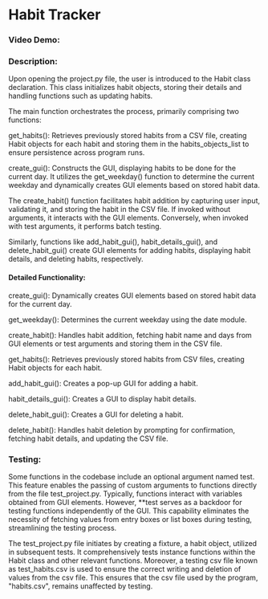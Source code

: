   # Habit Tracker
  ### Video Demo:  <URL HERE>
  ### Description:
  Upon opening the project.py file, the user is introduced to the Habit class declaration. This class initializes habit objects, storing their details and handling functions such as updating habits.

The main function orchestrates the process, primarily comprising two functions:

get_habits(): Retrieves previously stored habits from a CSV file, creating Habit objects for each habit and storing them in the habits_objects_list to ensure persistence across program runs.

create_gui(): Constructs the GUI, displaying habits to be done for the current day. It utilizes the get_weekday() function to determine the current weekday and dynamically creates GUI elements based on stored habit data.

The create_habit() function facilitates habit addition by capturing user input, validating it, and storing the habit in the CSV file. If invoked without arguments, it interacts with the GUI elements. Conversely, when invoked with test arguments, it performs batch testing.

Similarly, functions like add_habit_gui(), habit_details_gui(), and delete_habit_gui() create GUI elements for adding habits, displaying habit details, and deleting habits, respectively.

#### Detailed Functionality:

create_gui(): Dynamically creates GUI elements based on stored habit data for the current day.

get_weekday(): Determines the current weekday using the date module.

create_habit(): Handles habit addition, fetching habit name and days from GUI elements or test arguments and storing them in the CSV file.

get_habits(): Retrieves previously stored habits from CSV files, creating Habit objects for each habit.

add_habit_gui(): Creates a pop-up GUI for adding a habit.

habit_details_gui(): Creates a GUI to display habit details.

delete_habit_gui(): Creates a GUI for deleting a habit.

delete_habit(): Handles habit deletion by prompting for confirmation, fetching habit details, and updating the CSV file.

### Testing:

Some functions in the codebase include an optional argument named test. This feature enables the passing of custom arguments to functions directly from the file test_project.py. Typically, functions interact with variables obtained from GUI elements. However, **test serves as a backdoor for testing functions independently of the GUI. This capability eliminates the necessity of fetching values from entry boxes or list boxes during testing, streamlining the testing process.

The test_project.py file initiates by creating a fixture, a habit object, utilized in subsequent tests. It comprehensively tests instance functions within the Habit class and other relevant functions. Moreover, a testing csv file known as test_habits.csv is used to ensure the correct writing and deletion of values from the csv file. This ensures that the csv file used by the program, "habits.csv", remains unaffected by testing.
